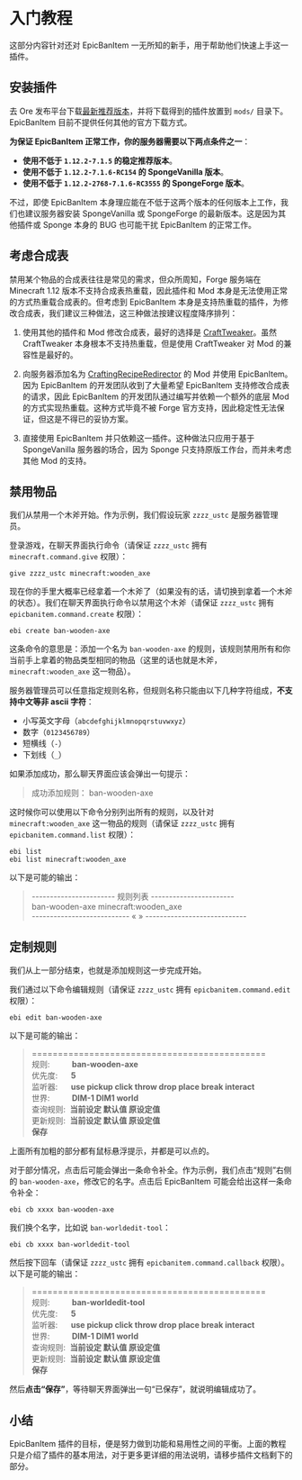 # 入门教程

这部分内容针对还对 EpicBanItem 一无所知的新手，用于帮助他们快速上手这一插件。

## 安装插件

去 Ore 发布平台下载[最新推荐版本](https://ore.spongepowered.org/EpicBanItem/EpicBanItem/versions/recommended/download)，并将下载得到的插件放置到 `mods/` 目录下。EpicBanItem 目前不提供任何其他的官方下载方式。

**为保证 EpicBanItem 正常工作，你的服务器需要以下两点条件之一**：

* **使用不低于 `1.12.2-7.1.5` 的稳定推荐版本**。
* **使用不低于 `1.12.2-7.1.6-RC154` 的 SpongeVanilla 版本**。
* **使用不低于 `1.12.2-2768-7.1.6-RC3555` 的 SpongeForge 版本**。

不过，即使 EpicBanItem 本身理应能在不低于这两个版本的任何版本上工作，我们也建议服务器安装 SpongeVanilla 或 SpongeForge 的最新版本。这是因为其他插件或 Sponge 本身的 BUG 也可能干扰 EpicBanItem 的正常工作。

## 考虑合成表

禁用某个物品的合成表往往是常见的需求，但众所周知，Forge 服务端在 Minecraft 1.12 版本不支持合成表热重载，因此插件和 Mod 本身是无法使用正常的方式热重载合成表的。但考虑到 EpicBanItem 本身是支持热重载的插件，为修改合成表，我们建议三种做法，这三种做法按建议程度降序排列：

1. 使用其他的插件和 Mod 修改合成表，最好的选择是 [CraftTweaker](https://minecraft.curseforge.com/projects/crafttweaker)。虽然 CraftTweaker 本身根本不支持热重载，但是使用 CraftTweaker 对 Mod 的兼容性是最好的。

2. 向服务器添加名为 [CraftingRecipeRedirector](https://github.com/ustc-zzzz/CraftingRecipeRedirector/releases) 的 Mod 并使用 EpicBanItem。因为 EpicBanItem 的开发团队收到了大量希望 EpicBanItem 支持修改合成表的请求，因此 EpicBanItem 的开发团队通过编写并依赖一个额外的底层 Mod 的方式实现热重载。这种方式毕竟不被 Forge 官方支持，因此稳定性无法保证，但这是不得已的妥协方案。

3. 直接使用 EpicBanItem 并只依赖这一插件。这种做法只应用于基于 SpongeVanilla 服务器的场合，因为 Sponge 只支持原版工作台，而并未考虑其他 Mod 的支持。

## 禁用物品

我们从禁用一个木斧开始。作为示例，我们假设玩家 `zzzz_ustc` 是服务器管理员。

登录游戏，在聊天界面执行命令（请保证 `zzzz_ustc` 拥有 `minecraft.command.give` 权限）：

```mcfunction
give zzzz_ustc minecraft:wooden_axe
```

现在你的手里大概率已经拿着一个木斧了（如果没有的话，请切换到拿着一个木斧的状态）。我们在聊天界面执行命令以禁用这个木斧（请保证 `zzzz_ustc` 拥有 `epicbanitem.command.create` 权限）：

```mcfunction
ebi create ban-wooden-axe
```

这条命令的意思是：添加一个名为 `ban-wooden-axe` 的规则，该规则禁用所有和你当前手上拿着的物品类型相同的物品（这里的话也就是木斧，`minecraft:wooden_axe` 这一物品）。

服务器管理员可以任意指定规则名称，但规则名称只能由以下几种字符组成，**不支持中文等非 ascii 字符**：

* 小写英文字母（`abcdefghijklmnopqrstuvwxyz`）
* 数字（`0123456789`）
* 短横线（`-`）
* 下划线（`_`）

如果添加成功，那么聊天界面应该会弹出一句提示：

> 成功添加规则： ban-wooden-axe

这时候你可以使用以下命令分别列出所有的规则，以及针对 `minecraft:wooden_axe` 这一物品的规则（请保证 `zzzz_ustc` 拥有 `epicbanitem.command.list` 权限）：

```mcfunction
ebi list
ebi list minecraft:wooden_axe
```

以下是可能的输出：

> ----------------------- 规则列表 -----------------------  
> ban-wooden-axe  minecraft:wooden_axe  
> --------------------------- « » ----------------------------  

## 定制规则

我们从上一部分结束，也就是添加规则这一步完成开始。

我们通过以下命令编辑规则（请保证 `zzzz_ustc` 拥有 `epicbanitem.command.edit` 权限）：

```mcfunction
ebi edit ban-wooden-axe
```

以下是可能的输出：

> =============================================  
> 规则: &nbsp;&nbsp;&nbsp;&nbsp;&nbsp;&nbsp;&nbsp;&nbsp;&nbsp;**ban-wooden-axe**  
> 优先度: &nbsp;&nbsp;&nbsp;&nbsp;&nbsp;**5**  
> 监听器: &nbsp;&nbsp;&nbsp;&nbsp;&nbsp;**use  pickup  click  throw  drop  place  break  interact**  
> 世界: &nbsp;&nbsp;&nbsp;&nbsp;&nbsp;&nbsp;&nbsp;&nbsp;&nbsp;**DIM-1  DIM1  world**  
> 查询规则: &nbsp;**当前设定  默认值  原设定值**  
> 更新规则: &nbsp;**当前设定  默认值  原设定值**  
> **保存**  

上面所有加粗的部分都有鼠标悬浮提示，并都是可以点的。

对于部分情况，点击后可能会弹出一条命令补全。作为示例，我们点击“规则”右侧的 `ban-wooden-axe`，修改它的名字。点击后 EpicBanItem 可能会给出这样一条命令补全：

```mcfunction
ebi cb xxxx ban-wooden-axe
```

我们换个名字，比如说 `ban-worldedit-tool`：

```mcfunction
ebi cb xxxx ban-worldedit-tool
```

然后按下回车（请保证 `zzzz_ustc` 拥有 `epicbanitem.command.callback` 权限）。以下是可能的输出：

> =============================================  
> 规则: &nbsp;&nbsp;&nbsp;&nbsp;&nbsp;&nbsp;&nbsp;&nbsp;&nbsp;**ban-worldedit-tool**  
> 优先度: &nbsp;&nbsp;&nbsp;&nbsp;&nbsp;**5**  
> 监听器: &nbsp;&nbsp;&nbsp;&nbsp;&nbsp;**use  pickup  click  throw  drop  place  break  interact**  
> 世界: &nbsp;&nbsp;&nbsp;&nbsp;&nbsp;&nbsp;&nbsp;&nbsp;&nbsp;**DIM-1  DIM1  world**  
> 查询规则: &nbsp;**当前设定  默认值  原设定值**  
> 更新规则: &nbsp;**当前设定  默认值  原设定值**  
> **保存**  

然后**点击“保存”**，等待聊天界面弹出一句“已保存”，就说明编辑成功了。

## 小结

EpicBanItem 插件的目标，便是努力做到功能和易用性之间的平衡。上面的教程只是介绍了插件的基本用法，对于更多更详细的用法说明，请移步插件文档剩下的部分。
